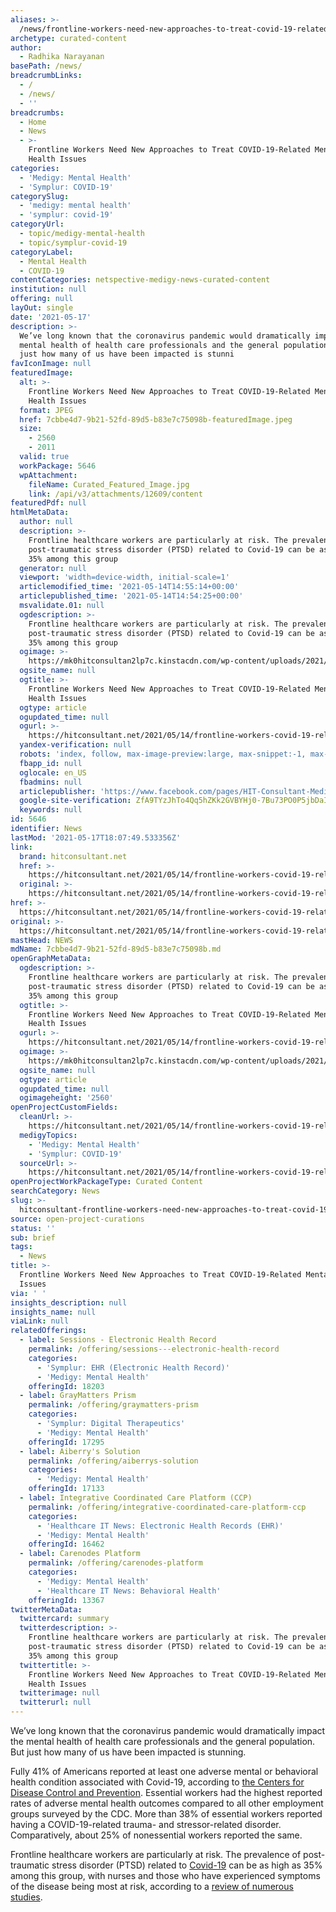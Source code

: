 ```yaml
---
aliases: >-
  /news/frontline-workers-need-new-approaches-to-treat-covid-19-related-mental-health-issues
archetype: curated-content
author:
  - Radhika Narayanan
basePath: /news/
breadcrumbLinks:
  - /
  - /news/
  - ''
breadcrumbs:
  - Home
  - News
  - >-
    Frontline Workers Need New Approaches to Treat COVID-19-Related Mental
    Health Issues
categories:
  - 'Medigy: Mental Health'
  - 'Symplur: COVID-19'
categorySlug:
  - 'medigy: mental health'
  - 'symplur: covid-19'
categoryUrl:
  - topic/medigy-mental-health
  - topic/symplur-covid-19
categoryLabel:
  - Mental Health
  - COVID-19
contentCategories: netspective-medigy-news-curated-content
institution: null
offering: null
layOut: single
date: '2021-05-17'
description: >-
  We’ve long known that the coronavirus pandemic would dramatically impact the
  mental health of health care professionals and the general population. But
  just how many of us have been impacted is stunni
favIconImage: null
featuredImage:
  alt: >-
    Frontline Workers Need New Approaches to Treat COVID-19-Related Mental
    Health Issues
  format: JPEG
  href: 7cbbe4d7-9b21-52fd-89d5-b83e7c75098b-featuredImage.jpeg
  size:
    - 2560
    - 2011
  valid: true
  workPackage: 5646
  wpAttachment:
    fileName: Curated_Featured_Image.jpg
    link: /api/v3/attachments/12609/content
featuredPdf: null
htmlMetaData:
  author: null
  description: >-
    Frontline healthcare workers are particularly at risk. The prevalence of
    post-traumatic stress disorder (PTSD) related to Covid-19 can be as high as
    35% among this group
  generator: null
  viewport: 'width=device-width, initial-scale=1'
  articlemodified_time: '2021-05-14T14:55:14+00:00'
  articlepublished_time: '2021-05-14T14:54:25+00:00'
  msvalidate.01: null
  ogdescription: >-
    Frontline healthcare workers are particularly at risk. The prevalence of
    post-traumatic stress disorder (PTSD) related to Covid-19 can be as high as
    35% among this group
  ogimage: >-
    https://mk0hitconsultan2lp7c.kinstacdn.com/wp-content/uploads/2021/05/Robert-Cuyler-Photo-scaled.jpg
  ogsite_name: null
  ogtitle: >-
    Frontline Workers Need New Approaches to Treat COVID-19-Related Mental
    Health Issues
  ogtype: article
  ogupdated_time: null
  ogurl: >-
    https://hitconsultant.net/2021/05/14/frontline-workers-covid-19-related-mental-health-issues/
  yandex-verification: null
  robots: 'index, follow, max-image-preview:large, max-snippet:-1, max-video-preview:-1'
  fbapp_id: null
  oglocale: en_US
  fbadmins: null
  articlepublisher: 'https://www.facebook.com/pages/HIT-Consultant-Media/302199219847409'
  google-site-verification: ZfA9TYzJhTo4Qq5hZKk2GVBYHj0-7Bu73PO0P5jbDaI
  keywords: null
id: 5646
identifier: News
lastMod: '2021-05-17T18:07:49.533356Z'
link:
  brand: hitconsultant.net
  href: >-
    https://hitconsultant.net/2021/05/14/frontline-workers-covid-19-related-mental-health-issues/#.YKKwQqhKhPY
  original: >-
    https://hitconsultant.net/2021/05/14/frontline-workers-covid-19-related-mental-health-issues/#.YKKwQqhKhPY
href: >-
  https://hitconsultant.net/2021/05/14/frontline-workers-covid-19-related-mental-health-issues/#.YKKwQqhKhPY
original: >-
  https://hitconsultant.net/2021/05/14/frontline-workers-covid-19-related-mental-health-issues/#.YKKwQqhKhPY
mastHead: NEWS
mdName: 7cbbe4d7-9b21-52fd-89d5-b83e7c75098b.md
openGraphMetaData:
  ogdescription: >-
    Frontline healthcare workers are particularly at risk. The prevalence of
    post-traumatic stress disorder (PTSD) related to Covid-19 can be as high as
    35% among this group
  ogtitle: >-
    Frontline Workers Need New Approaches to Treat COVID-19-Related Mental
    Health Issues
  ogurl: >-
    https://hitconsultant.net/2021/05/14/frontline-workers-covid-19-related-mental-health-issues/
  ogimage: >-
    https://mk0hitconsultan2lp7c.kinstacdn.com/wp-content/uploads/2021/05/Robert-Cuyler-Photo-scaled.jpg
  ogsite_name: null
  ogtype: article
  ogupdated_time: null
  ogimageheight: '2560'
openProjectCustomFields:
  cleanUrl: >-
    https://hitconsultant.net/2021/05/14/frontline-workers-covid-19-related-mental-health-issues/#.YKKwQqhKhPY
  medigyTopics:
    - 'Medigy: Mental Health'
    - 'Symplur: COVID-19'
  sourceUrl: >-
    https://hitconsultant.net/2021/05/14/frontline-workers-covid-19-related-mental-health-issues/#.YKKwQqhKhPY
openProjectWorkPackageType: Curated Content
searchCategory: News
slug: >-
  hitconsultant-frontline-workers-need-new-approaches-to-treat-covid-19-related-mental-health-issues
source: open-project-curations
status: ''
sub: brief
tags:
  - News
title: >-
  Frontline Workers Need New Approaches to Treat COVID-19-Related Mental Health
  Issues
via: ' '
insights_description: null
insights_name: null
viaLink: null
relatedOfferings:
  - label: Sessions - Electronic Health Record
    permalink: /offering/sessions---electronic-health-record
    categories:
      - 'Symplur: EHR (Electronic Health Record)'
      - 'Medigy: Mental Health'
    offeringId: 18203
  - label: GrayMatters Prism
    permalink: /offering/graymatters-prism
    categories:
      - 'Symplur: Digital Therapeutics'
      - 'Medigy: Mental Health'
    offeringId: 17295
  - label: Aiberry's Solution
    permalink: /offering/aiberrys-solution
    categories:
      - 'Medigy: Mental Health'
    offeringId: 17133
  - label: Integrative Coordinated Care Platform (CCP)
    permalink: /offering/integrative-coordinated-care-platform-ccp
    categories:
      - 'Healthcare IT News: Electronic Health Records (EHR)'
      - 'Medigy: Mental Health'
    offeringId: 16462
  - label: Carenodes Platform
    permalink: /offering/carenodes-platform
    categories:
      - 'Medigy: Mental Health'
      - 'Healthcare IT News: Behavioral Health'
    offeringId: 13367
twitterMetaData:
  twittercard: summary
  twitterdescription: >-
    Frontline healthcare workers are particularly at risk. The prevalence of
    post-traumatic stress disorder (PTSD) related to Covid-19 can be as high as
    35% among this group
  twittertitle: >-
    Frontline Workers Need New Approaches to Treat COVID-19-Related Mental
    Health Issues
  twitterimage: null
  twitterurl: null
---
```

<p>We’ve long known that the coronavirus pandemic would dramatically impact the mental health of health care professionals and the general population. But just how many of us have been impacted is stunning.</p><p>Fully 41% of Americans reported at least one adverse mental or behavioral health condition associated with Covid-19, according to&nbsp;<a href="https://www.cdc.gov/mmwr/volumes/69/wr/mm6932a1.htm?s_cid=mm6932a1_w">the Centers for Disease Control and Prevention</a>. Essential workers had the highest reported rates of adverse mental health outcomes compared to all other employment groups surveyed by the CDC. More than 38% of essential workers reported having a COVID-19-related trauma- and stressor-related disorder. Comparatively, about 25% of nonessential workers reported the same.</p><p>Frontline healthcare workers are particularly at risk. The prevalence of post-traumatic stress disorder (PTSD) related to <a href="https://hitconsultant.net/tag/coronavirus-covid-19/">Covid-19</a> can be as high as 35% among this group, with nurses and those who have experienced symptoms of the disease being most at risk, according to a&nbsp;<a href="https://www.frontiersin.org/articles/10.3389/fpsyg.2020.569935/full">review of numerous studies</a>.&nbsp;</p>